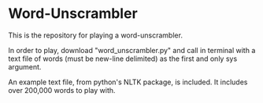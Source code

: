 # Word-Unscrambler
This is the repository for playing a word-unscrambler. 

In order to play, download "word_unscrambler.py" and call in terminal with a text file of words (must be new-line delimited) as the first and only sys argument. 

An example text file, from python's NLTK package, is included. It includes over 200,000 words to play with. 
